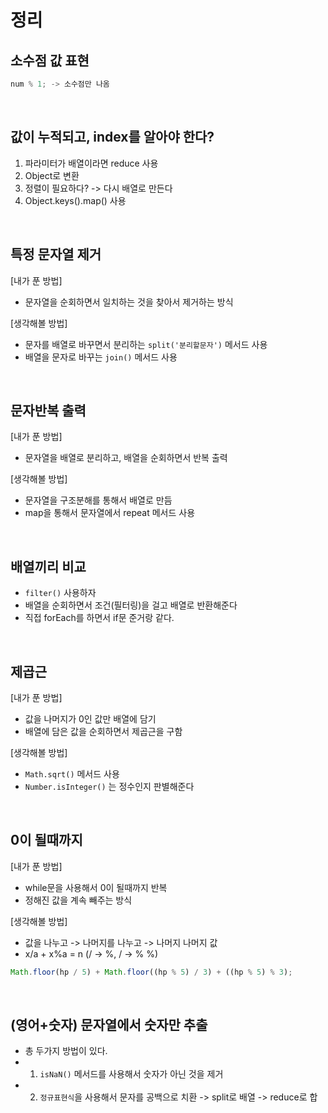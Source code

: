 # 정리

## 소수점 값 표현

```js
num % 1; -> 소수점만 나옴
```

<br>

## 값이 누적되고, index를 알아야 한다?

1. 파라미터가 배열이라면 reduce 사용
2. Object로 변환
3. 정렬이 필요하다? -> 다시 배열로 만든다
4. Object.keys().map() 사용

<br>

## 특정 문자열 제거

[내가 푼 방법]

- 문자열을 순회하면서 일치하는 것을 찾아서 제거하는 방식

[생각해볼 방법]

- 문자를 배열로 바꾸면서 분리하는 `split('분리할문자')` 메서드 사용
- 배열을 문자로 바꾸는 `join()` 메서드 사용

<br>

## 문자반복 출력

[내가 푼 방법]

- 문자열을 배열로 분리하고, 배열을 순회하면서 반복 출력

[생각해볼 방법]

- 문자열을 구조분해를 통해서 배열로 만듬
- map을 통해서 문자열에서 repeat 메서드 사용

<br>

## 배열끼리 비교

- `filter()` 사용하자
- 배열을 순회하면서 조건(필터링)을 걸고 배열로 반환해준다
- 직접 forEach를 하면서 if문 준거랑 같다.

<br>

## 제곱근

[내가 푼 방법]

- 값을 나머지가 0인 값만 배열에 담기
- 배열에 담은 값을 순회하면서 제곱근을 구함

[생각해볼 방법]

- `Math.sqrt()` 메서드 사용
- `Number.isInteger()` 는 정수인지 판별해준다

<br>

## 0이 될때까지

[내가 푼 방법]

- while문을 사용해서 0이 될때까지 반복
- 정해진 값을 계속 빼주는 방식

[생각해볼 방법]

- 값을 나누고 -> 나머지를 나누고 -> 나머지 나머지 값
- x/a + x%a = n (/ -> %, / -> % %)

```js
Math.floor(hp / 5) + Math.floor((hp % 5) / 3) + ((hp % 5) % 3);
```

<br>

## (영어+숫자) 문자열에서 숫자만 추출

- 총 두가지 방법이 있다.
- 1. `isNaN()` 메서드를 사용해서 숫자가 아닌 것을 제거
- 2. `정규표현식`을 사용해서 문자를 공백으로 치환 -> split로 배열 -> reduce로 합
